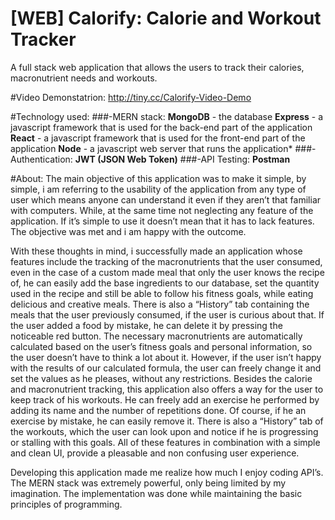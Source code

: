 # [WEB] Calorify: Calorie and Workout Tracker
 A full stack web application that allows the users to track their calories, macronutrient needs and workouts.

#Video Demonstatrion:
http://tiny.cc/Calorify-Video-Demo

#Technology used:
###-MERN stack: 
    **MongoDB** - the database
    **Express** - a javascript framework that is used for the back-end part of the application
    **React** - a javascript framework that is used for the front-end part of the application
    **Node** - a javascript web server that runs the application*
###-Authentication:
    **JWT (JSON Web Token)**
###-API Testing:
    **Postman**

#About:
The main objective of this application was to make it simple, by simple, i am referring to the usability of the application from any type of user which means anyone can understand it even if they aren’t that familiar with computers. While, at the same time not neglecting any feature of the application. If it’s simple to use it doesn’t mean that it has to lack features. The objective was met and i am happy with the outcome.

With these thoughts in mind, i successfully made an application whose features include the tracking of the macronutrients that the user consumed, even in the case of a custom made meal that only the user knows the recipe of, he can easily add the base ingredients to our database, set the quantity used in the recipe and still be able to follow his fitness goals, while eating delicious and creative meals. There is also a “History” tab containing the meals that the user previously consumed, if the user is curious about that. If the user added a food by mistake, he can delete it by pressing the noticeable red button.
The necessary macronutrients are automatically calculated based on the user’s fitness goals and personal information, so the user doesn’t have to think a lot about it. However, if the user isn’t happy with the results of our calculated formula, the user can freely change it and set the values as he pleases, without any restrictions. 
Besides the calorie and macronutrient tracking, this application also offers a way for the user to keep track of his workouts. He can freely add an exercise he performed by adding its name and the number of repetitions done. Of course, if he an exercise by mistake, he can easily remove it. There is also a “History” tab of the workouts, which the user can look upon and notice if he is progressing or stalling with this goals.
All of these features in combination with a simple and clean UI, provide a pleasable and non confusing user experience.

Developing this application made me realize how much I enjoy coding API’s. The MERN stack was extremely powerful, only being limited by my imagination. The implementation was done while maintaining the basic principles of programming. 
